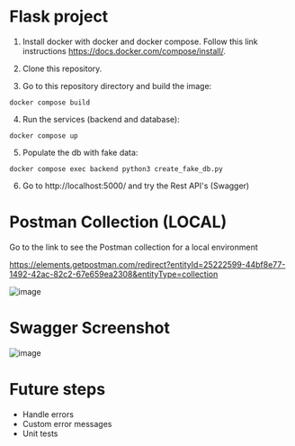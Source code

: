 # Flask project

1. Install docker with docker and docker compose. Follow this link instructions https://docs.docker.com/compose/install/.

2. Clone this repository.

3. Go to this repository directory and build the image:


```
docker compose build
```


4. Run the services (backend and database):


```
docker compose up
```

5. Populate the db with fake data:


```
docker compose exec backend python3 create_fake_db.py
```

6. Go to http://localhost:5000/ and try the Rest API's (Swagger)

# Postman Collection (LOCAL)

Go to the link to see the Postman collection for a local environment 

https://elements.getpostman.com/redirect?entityId=25222599-44bf8e77-1492-42ac-82c2-67e659ea2308&entityType=collection

![image](https://user-images.githubusercontent.com/34191864/215221076-83af675b-eea3-4480-a467-463a968dd109.png)


# Swagger Screenshot

![image](https://user-images.githubusercontent.com/34191864/215220839-b89252a1-2c62-4204-bf3d-12d9d70c12e5.png)

# Future steps

- Handle errors
- Custom error messages
- Unit tests

